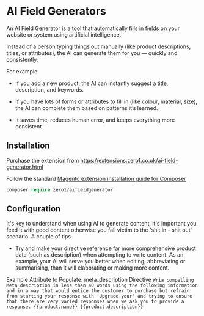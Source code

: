 # AI Field Generators

An AI Field Generator is a tool that automatically fills in fields on your website or system using artificial intelligence.

Instead of a person typing things out manually (like product descriptions, titles, or attributes), the AI can generate them for you — quickly and consistently.

For example:
- If you add a new product, the AI can instantly suggest a title, description, and keywords.

- If you have lots of forms or attributes to fill in (like colour, material, size), the AI can complete them based on patterns it’s learned.

- It saves time, reduces human error, and keeps everything more consistent.


## Installation
Purchase the extension from https://extensions.zero1.co.uk/ai-field-generator.html

Follow the standard [Magento extension installation guide for Composer](https://docs.zero1.co.uk/magento-extensions/) 
```php
composer require zero1/aifieldgenerator
```


## Configuration

It's key to understand when using AI to generate content, it's important you feed it with good content otherwise you fall victim to the 'shit in - shit out' scenario. A couple of tips

 - Try and make your directive reference far more comprehensive product data (such as description) when attempting to write content. As an example, your AI will serve you better when editing, abbreviating or summarising, than it will elaborating or making more content.

Example
Attribute to Populate: meta_description
Directive `Wria compelling Meta description in less than 40 words using the following information and in a way that would entice the customer to purchase but refrain from starting your response with 'Upgrade your' and trying to ensure that there are very varied responses when we ask you to provide a response. {{product.name}} {{product.description}}`
   
